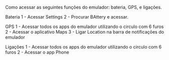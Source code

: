 Como acessar as seguintes funções do emulador: bateria, GPS, e ligações.

Bateria
1 - Acessar Settings
2 - Procurar BAttery e acessar.

GPS
1 - Acessar todos os apps do emulador utilizando o circulo com 6 furos
2 - Acessar o aplicativo Maps
3 - Ligar Location na barra de notificações do emulador

Ligações
1 - Acessar todos os apps do emulador utilizando o circulo com 6 furos
2 - Acessar o app Phone


